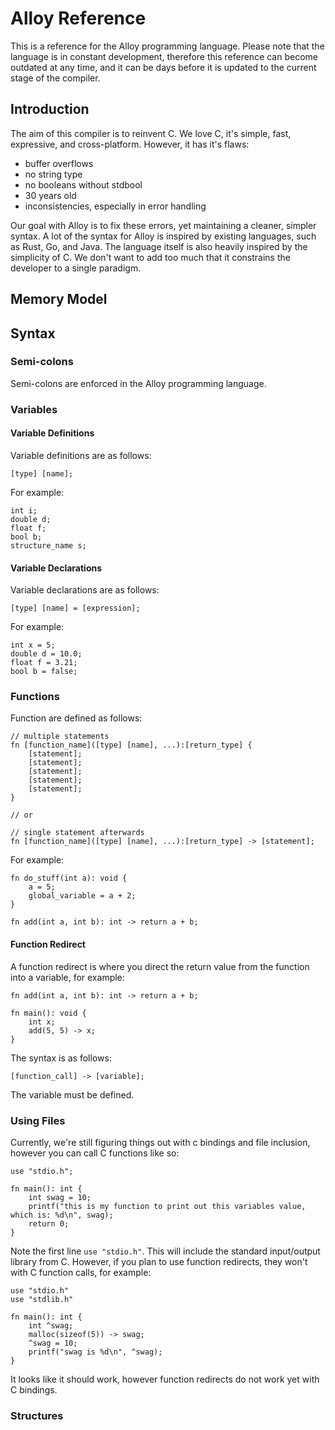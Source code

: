 # Alloy Reference
This is a reference for the Alloy programming language. Please note that the language is in constant development,
therefore this reference can become outdated at any time, and it can be days before it is updated to the current stage
of the compiler.

## Introduction
The aim of this compiler is to reinvent C. We love C, it's simple, fast, expressive, and cross-platform. However, it
has it's flaws:

* buffer overflows
* no string type
* no booleans without stdbool
* 30 years old
* inconsistencies, especially in error handling

Our goal with Alloy is to fix these errors, yet maintaining a cleaner, simpler syntax.
A lot of the syntax for Alloy is inspired by existing languages, such as Rust, Go, and Java. The language itself is
also heavily inspired by the simplicity of C. We don't want to add too much that it constrains the developer to a single paradigm.

## Memory Model


## Syntax

### Semi-colons
Semi-colons are enforced in the Alloy programming language.

### Variables
#### Variable Definitions
Variable definitions are as follows:

	[type] [name];
	
For example:

	int i;
	double d;
	float f;
	bool b;
	structure_name s;

#### Variable Declarations
Variable declarations are as follows:

	[type] [name] = [expression];
	
For example:

	int x = 5;
	double d = 10.0;
	float f = 3.21;
	bool b = false;

### Functions
Function are defined as follows:

	// multiple statements
	fn [function_name]([type] [name], ...):[return_type] {
		[statement];
		[statement];
		[statement];
		[statement];
		[statement];
	}
	
	// or
	
	// single statement afterwards
	fn [function_name]([type] [name], ...):[return_type] -> [statement];

For example:

	fn do_stuff(int a): void {
		a = 5;
		global_variable = a + 2;
	}
	
	fn add(int a, int b): int -> return a + b;
	
#### Function Redirect
A function redirect is where you direct the return value from the function into a variable, for example:

	fn add(int a, int b): int -> return a + b;
	
	fn main(): void {
		int x;
		add(5, 5) -> x;
	}

The syntax is as follows:

	[function_call] -> [variable];
	
The variable must be defined.

### Using Files
Currently, we're still figuring things out with c bindings and file inclusion, however you can call C functions like so:

	use "stdio.h";

	fn main(): int {
		int swag = 10;
		printf("this is my function to print out this variables value, which is: %d\n", swag);
		return 0;
	}

Note the first line `use "stdio.h"`. This will include the standard input/output library from C. However, if you plan to use
function redirects, they won't with C function calls, for example:

	use "stdio.h"
	use "stdlib.h"
	
	fn main(): int {
		int ^swag;
		malloc(sizeof(5)) -> swag;
		^swag = 10;
		printf("swag is %d\n", ^swag);
	}

It looks like it should work, however function redirects do not work yet with C bindings.

### Structures
















